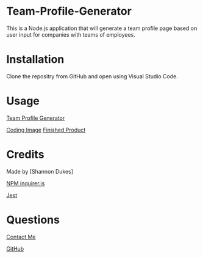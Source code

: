 # Team-Profile-Generator

This is a Node.js application that will generate a team profile page based on user input for companies with teams of employees.

# Installation

Clone the repositry from GitHub and open using Visual Studio Code.

# Usage
[Team Profile Generator](https://drive.google.com/drive/u/0/folders/1BFyOYVbmI6g4ioolz2Lb27LfGqZ3lHMC)

[Coding Image](../assets/images/entry-screenshot.png)
[Finished Product](../assets/images/finsihed-product.png)

# Credits

Made by [Shannon Dukes]

[NPM inquirer.js](https://www.npmjs.com/package/inquirer)

[Jest](https://jestjs.io/)

# Questions

[Contact Me](mrs.knit.wit.dukes@gmail.com)

[GitHub](https://github.com/ShannonDukes)